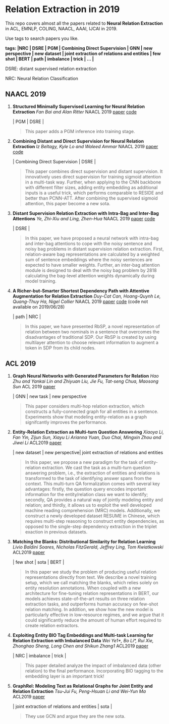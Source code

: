 # Relation Extraction in 2019

This repo covers almost all the papers related to **Neural Relation Extraction** in ACL, EMNLP, COLING, NAACL, AAAI, IJCAI in 2019.

Use tags to search papers you like.

**tags: |NRC | DSRE | PGM | Combining Direct Supervision | GNN | new perspective | new dataset | joint extraction of relations and entities | few shot | BERT | path | imbalance | trick | ... |**

DSRE: distant supervised relation extraction

NRC: Neural Relation Classification

## NAACL 2019

1. **Structured Minimally Supervised Learning for Neural Relation Extraction**
   _Fan Bai and Alan Ritter_
   NAACL 2019
   [paper](https://arxiv.org/pdf/1904.00118.pdf)
   [code](https://github.com/bflashcp3f/PCNN-NMAR)

   | PGM | DSRE |

   > This paper adds a PGM inference into training stage.

2. **Combining Distant and Direct Supervision for Neural Relation Extraction**
   _Iz Beltagy, Kyle Lo and Waleed Ammar_
   NAACL 2019
   [paper](https://arxiv.org/pdf/1810.12956.pdf)
   [code](https://github.com/allenai/comb_dist_direct_relex)

   | Combining Direct Supervision | DSRE |

   > This paper combines direct supervision and distant supervision. It innovatively uses direct supervision for training sigmoid attention in a multi-task way. Further, when applying to the CNN backbone with different filter sizes, adding entity embedding as additional inputs is a useful trick, which performs comparable to RESIDE and better than PCNN-ATT. After combining the supervised sigmoid attention, this paper become a new sota.   

3. **Distant Supervision Relation Extraction with Intra-Bag and Inter-Bag Attentions**
    _Ye, Zhi-Xiu  and Ling, Zhen-Hua_
    NAACL 2019
    [paper](https://www.aclweb.org/anthology/N19-1288)
    [code](https://github.com/ZhixiuYe/Intra-Bag-and-Inter-Bag-Attentions)

    | DSRE |

    >In this paper, we have proposed a neural network
    with intra-bag and inter-bag attentions to cope
    with the noisy sentence and noisy bag problems
    in distant supervision relation extraction. First,
    relation-aware bag representations are calculated
    by a weighted sum of sentence embeddings where
    the noisy sentences are expected to have smaller
    weights. Further, an inter-bag attention module is
    designed to deal with the noisy bag problem by
    2818
    calculating the bag-level attention weights dynamically
    during model training. 

4. **A Richer-but-Smarter Shortest Dependency Path  with Attentive Augmentation for Relation Extraction**
    _Duy-Cat Can, Hoang-Quynh Le, Quang-Thuy Ha, Nigel Collier_
    NAACL 2019 [paper](https://www.aclweb.org/anthology/N19-1298) [code](https://github.com/catcd/RbSP) (code not available on 2019/06/28)

    | path | NRC |

    >In this paper, we have presented RbSP, a novel representation
    of relation between two nominals in a
    sentence that overcomes the disadvantages of traditional
    SDP. Our RbSP is created by using multilayer
    attention to choose relevant information to
    augment a token in SDP from its child nodes.



## ACL 2019

1. **Graph Neural Networks with Generated Parameters for Relation**
    _Hao Zhu and Yankai Lin and Zhiyuan Liu, Jie Fu, Tat-seng Chua, Maosong Sun_
    ACL 2019
    [paper](https://arxiv.org/pdf/1902.00756.pdf)

    | GNN | new task | new perspective 

    > This paper considers multi-hop relation extraction, which constructs a fully-connected graph for all entities in a sentence. Experiments show that modeling entity-relation as a graph signifcantly improves the performance. 
2. **Entity-Relation Extraction as Multi-turn Question Answering**
   _Xiaoya Li, Fan Yin, Zijun Sun, Xiayu Li
    Arianna Yuan, Duo Chai, Mingxin Zhou and Jiwei Li_
    ACL2019
    [paper](https://arxiv.org/abs/1905.05529)

    | new dataset | new perspective| joint extraction of relations and entities

    > In this paper, we propose a new paradigm for
the task of entity-relation extraction. We cast
the task as a multi-turn question answering
problem, i.e., the extraction of entities and relations
is transformed to the task of identifying
answer spans from the context. This multi-turn
QA formalization comes with several key advantages:
firstly, the question query encodes
important information for the entity/relation
class we want to identify; secondly, QA provides
a natural way of jointly modeling entity
and relation; and thirdly, it allows us to exploit
the well developed machine reading comprehension
(MRC) models.
    > Additionally, we construct a newly developed
    dataset RESUME in Chinese, which requires
    multi-step reasoning to construct entity dependencies,
    as opposed to the single-step dependency
    extraction in the triplet exaction in previous
    datasets.

3. **Matching the Blanks: Distributional Similarity for Relation Learning**
   _Livio Baldini Soares, Nicholas FitzGerald, Jeffrey Ling, Tom Kwiatkowski_
   ACL2019
   [paper](https://arxiv.org/pdf/1906.03158.pdf)

   | few shot | sota | BERT |

   > In this paper we study the problem of producing
useful relation representations directly from text.
We describe a novel training setup, which we call
matching the blanks, which relies solely on entity
resolution annotations. When coupled with
a new architecture for fine-tuning relation representations in BERT, our models achieves state-of-the-art results on three relation extraction tasks, and outperforms human accuracy on few-shot relation matching. In addition, we show how the new model is particularly effective in low-resource regimes, and we argue that it could significantly reduce the amount of human effort required to create relation extractors.


4. **Exploiting Entity BIO Tag Embeddings and Multi-task Learning for Relation Extraction with Imbalanced Data**
   _Wei Ye1*, Bo Li*, Rui Xie, Zhonghao Sheng, Long Chen and Shikun Zhang1_ ACL2019 [paper](https://arxiv.org/pdf/1906.08931.pdf)

   | NRC | imbalance | trick |

   > This paper detailed analyze the impact of imbalanced data (other relation) to the final performance. Incorporating BIO tagging to the embedding layer is an important trick!

5. **GraphRel: Modeling Text as Relational Graphs for Joint Entity and Relation Extraction**
    _Tsu-Jui Fu, Peng-Hsuan Li and Wei-Yun Ma_ ACL2019 [paper](https://tsujuifu.github.io/pubs/acl19_graph-rel.pdf)

    | joint extraction of relations and entities | sota |

    > They use GCN and argue they are the new sota.